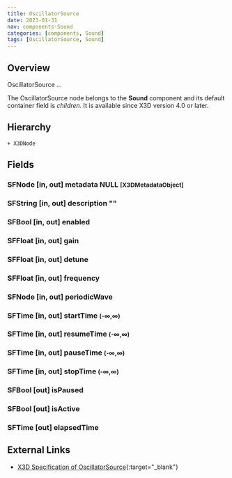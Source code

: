 ```yaml
---
title: OscillatorSource
date: 2023-01-31
nav: components-Sound
categories: [components, Sound]
tags: [OscillatorSource, Sound]
---
```

<style>
.post h3 {
   word-spacing: 0.2em;
}
</style>

## Overview

OscillatorSource ...

The OscillatorSource node belongs to the **Sound** component and its default container field is *children.* It is available since X3D version 4.0 or later.

## Hierarchy

```
+ X3DNode
```

## Fields

### SFNode [in, out] **metadata** NULL <small>[X3DMetadataObject]</small>

### SFString [in, out] **description** ""

### SFBool [in, out] **enabled** <small></small>

### SFFloat [in, out] **gain** <small></small>

### SFFloat [in, out] **detune** <small></small>

### SFFloat [in, out] **frequency** <small></small>

### SFNode [in, out] **periodicWave** <small></small>

### SFTime [in, out] **startTime** <small>(-∞,∞)</small>

### SFTime [in, out] **resumeTime** <small>(-∞,∞)</small>

### SFTime [in, out] **pauseTime** <small>(-∞,∞)</small>

### SFTime [in, out] **stopTime** <small>(-∞,∞)</small>

### SFBool [out] **isPaused** <small></small>

### SFBool [out] **isActive** <small></small>

### SFTime [out] **elapsedTime** <small></small>

## External Links

- [X3D Specification of OscillatorSource](https://www.web3d.org/documents/specifications/19775-1/V4.0/Part01/components/sound.html#OscillatorSource){:target="_blank"}
